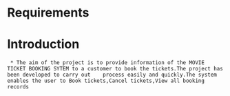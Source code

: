 # Requirements
# Introduction
     * The aim of the project is to provide information of the MOVIE TICKET BOOKING SYTEM to a customer to book the tickets.The project has been developed to carry out    process easily and quickly.The system enables the user to Book tickets,Cancel tickets,View all booking records
